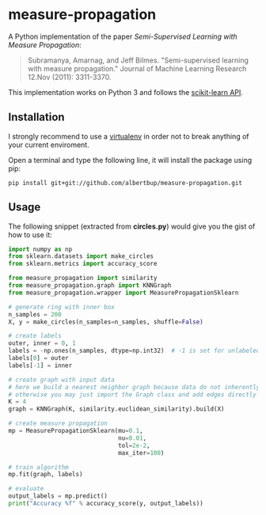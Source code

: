 # measure-propagation #

A Python implementation of the paper *Semi-Supervised Learning with Measure Propagation*:
> Subramanya, Amarnag, and Jeff Bilmes. "Semi-supervised learning with measure propagation." Journal of Machine Learning Research 12.Nov (2011): 3311-3370.

This implementation works on Python 3 and follows the [scikit-learn API](https://scikit-learn.org/stable/modules/classes.html).

## Installation
I strongly recommend to use a [virtualenv](https://virtualenv.pypa.io/en/stable/) in order not to break anything of your current enviroment.

Open a terminal and type the following line, it will install the package using pip:

    pip install git+git://github.com/albertbup/measure-propagation.git

## Usage
The following snippet (extracted from **circles.py**) would give you the gist of how to use it:
```python
import numpy as np
from sklearn.datasets import make_circles
from sklearn.metrics import accuracy_score

from measure_propagation import similarity
from measure_propagation.graph import KNNGraph
from measure_propagation.wrapper import MeasurePropagationSklearn

# generate ring with inner box
n_samples = 200
X, y = make_circles(n_samples=n_samples, shuffle=False)

# create labels
outer, inner = 0, 1
labels = -np.ones(n_samples, dtype=np.int32)  # -1 is set for unlabeled data points
labels[0] = outer
labels[-1] = inner

# create graph with input data
# here we build a nearest neighbor graph because data do not inherently have a graph structure,
# otherwise you may just import the Graph class and add edges directly (check webkb.py file)
K = 4
graph = KNNGraph(K, similarity.euclidean_similarity).build(X)

# create measure propagation
mp = MeasurePropagationSklearn(mu=0.1,
                               nu=0.01,
                               tol=2e-2,
                               max_iter=100)

# train algorithm
mp.fit(graph, labels)

# evaluate
output_labels = mp.predict()
print("Accuracy %f" % accuracy_score(y, output_labels))
```
